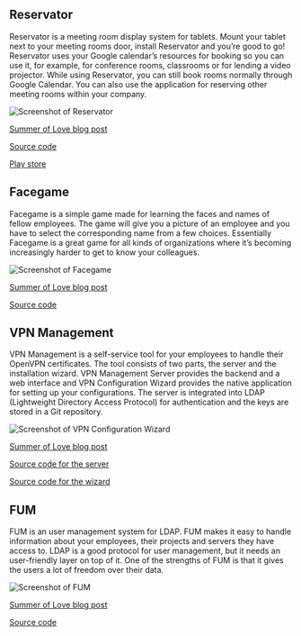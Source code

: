 Reservator
----------

Reservator is a meeting room display system for tablets. Mount your tablet next to your meeting rooms door, install Reservator and you’re good to go! Reservator uses your Google calendar’s resources for booking so you can use it, for example, for conference rooms, classrooms or for lending a video projector. While using Reservator, you can still book rooms normally through Google Calendar. You can also use the application for reserving other meeting rooms within your company.

<div class="screenshot">
		<img src="http://i.imgur.com/xd1xi09.jpg" alt="Screenshot of Reservator"/>
</div>

[Summer of Love blog post](http://blog.futurice.com/reservator)

[Source code](https://github.com/futurice/meeting-room-tablet)

[Play store](https://play.google.com/store/apps/details?id=com.futurice.android.reservator)

Facegame
--------

Facegame is a simple game made for learning the faces and names of fellow employees. The game will give you a picture of an employee and you have to select the corresponding name from a few choices. Essentially Facegame is a great game for all kinds of organizations where it’s becoming increasingly harder to get to know your colleagues.

<div class="screenshot">
	<img src="http://flockler.com/thumbs/1992/image001_s830x0_q80_noupscale.jpg" alt="Screenshot of Facegame" />
</div>

[Summer of Love blog post](http://blog.futurice.com/facegame)

[Source code](https://github.com/futurice/facegame)

VPN Management
--------------

VPN Management is a self-service tool for your employees to handle their OpenVPN certificates. The tool consists of two parts, the server and the installation wizard. VPN Management Server provides the backend and a web interface and VPN Configuration Wizard provides the native application for setting up your configurations. The server is integrated into LDAP (Lightweight Directory Access Protocol) for authentication and the keys are stored in a Git repository.

<div class="screenshot">
	<img src="http://flockler.com/thumbs/1992/form-screenshot_s830x0_q80_noupscale.png" alt="Screenshot of VPN Configuration Wizard" />
</div>

[Summer of Love blog post](http://blog.futurice.com/vpn-management-self-provisioning-and-more)

[Source code for the server](https://github.com/futurice/vpn-management-server)  

[Source code for the wizard](https://github.com/futurice/vpn-management-client)

FUM
---

FUM is an user management system for LDAP. FUM makes it easy to handle information about your employees, their projects and servers they have access to. LDAP is a good protocol for user management, but it needs an user-friendly layer on top of it. One of the strengths of FUM is that it gives the users a lot of freedom over their data.

<div class="screenshot">
	<img src="http://flockler.com/thumbs/1992/screenshot-2014-09-02-12-37-18_s830x0_q80_noupscale.png" alt="Screenshot of FUM" />
</div>

[Summer of Love blog post](http://blog.futurice.com/user-friendly-web-ui-for-ldap)

[Source code](https://github.com/futurice/futurice-ldap-user-manager)
